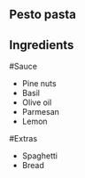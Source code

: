 ## Pesto pasta

## Ingredients

#Sauce
- Pine nuts
- Basil
- Olive oil
- Parmesan
- Lemon

#Extras
- Spaghetti
- Bread